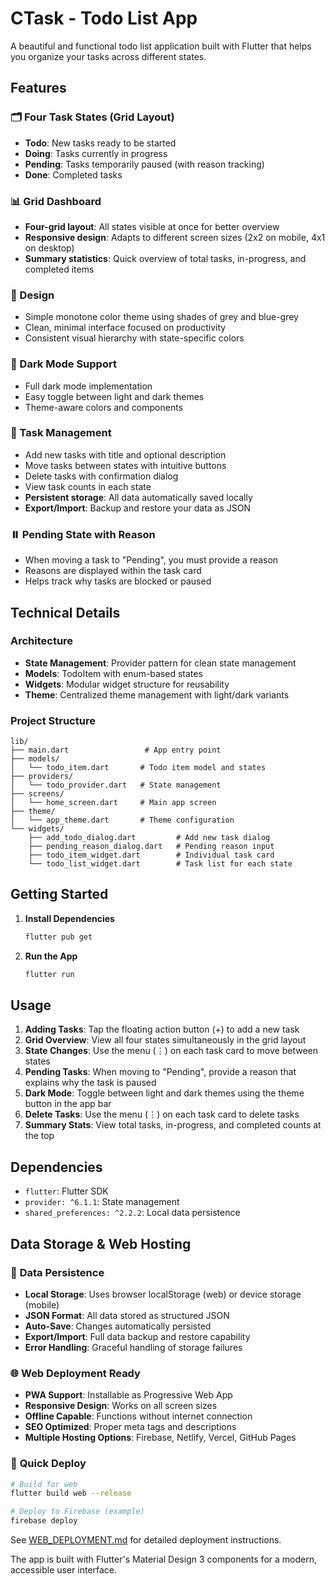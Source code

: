 # CTask - Todo List App

A beautiful and functional todo list application built with Flutter that helps you organize your tasks across different states.

## Features

### 🗂️ Four Task States (Grid Layout)
- **Todo**: New tasks ready to be started
- **Doing**: Tasks currently in progress  
- **Pending**: Tasks temporarily paused (with reason tracking)
- **Done**: Completed tasks

### 📊 Grid Dashboard
- **Four-grid layout**: All states visible at once for better overview
- **Responsive design**: Adapts to different screen sizes (2x2 on mobile, 4x1 on desktop)
- **Summary statistics**: Quick overview of total tasks, in-progress, and completed items

### 🎨 Design
- Simple monotone color theme using shades of grey and blue-grey
- Clean, minimal interface focused on productivity
- Consistent visual hierarchy with state-specific colors

### 🌙 Dark Mode Support
- Full dark mode implementation
- Easy toggle between light and dark themes
- Theme-aware colors and components

### 📝 Task Management
- Add new tasks with title and optional description
- Move tasks between states with intuitive buttons
- Delete tasks with confirmation dialog
- View task counts in each state
- **Persistent storage**: All data automatically saved locally
- **Export/Import**: Backup and restore your data as JSON

### ⏸️ Pending State with Reason
- When moving a task to "Pending", you must provide a reason
- Reasons are displayed within the task card
- Helps track why tasks are blocked or paused

## Technical Details

### Architecture
- **State Management**: Provider pattern for clean state management
- **Models**: TodoItem with enum-based states
- **Widgets**: Modular widget structure for reusability
- **Theme**: Centralized theme management with light/dark variants

### Project Structure
```
lib/
├── main.dart                 # App entry point
├── models/
│   └── todo_item.dart       # Todo item model and states
├── providers/
│   └── todo_provider.dart   # State management
├── screens/
│   └── home_screen.dart     # Main app screen
├── theme/
│   └── app_theme.dart       # Theme configuration
└── widgets/
    ├── add_todo_dialog.dart         # Add new task dialog
    ├── pending_reason_dialog.dart   # Pending reason input
    ├── todo_item_widget.dart        # Individual task card
    └── todo_list_widget.dart        # Task list for each state
```

## Getting Started

1. **Install Dependencies**
   ```bash
   flutter pub get
   ```

2. **Run the App**
   ```bash
   flutter run
   ```

## Usage

1. **Adding Tasks**: Tap the floating action button (+) to add a new task
2. **Grid Overview**: View all four states simultaneously in the grid layout
3. **State Changes**: Use the menu (⋮) on each task card to move between states
4. **Pending Tasks**: When moving to "Pending", provide a reason that explains why the task is paused
5. **Dark Mode**: Toggle between light and dark themes using the theme button in the app bar
6. **Delete Tasks**: Use the menu (⋮) on each task card to delete tasks
7. **Summary Stats**: View total tasks, in-progress, and completed counts at the top

## Dependencies

- `flutter`: Flutter SDK
- `provider: ^6.1.1`: State management
- `shared_preferences: ^2.2.2`: Local data persistence

## Data Storage & Web Hosting

### 💾 **Data Persistence**
- **Local Storage**: Uses browser localStorage (web) or device storage (mobile)
- **JSON Format**: All data stored as structured JSON
- **Auto-Save**: Changes automatically persisted
- **Export/Import**: Full data backup and restore capability
- **Error Handling**: Graceful handling of storage failures

### 🌐 **Web Deployment Ready**
- **PWA Support**: Installable as Progressive Web App
- **Responsive Design**: Works on all screen sizes
- **Offline Capable**: Functions without internet connection
- **SEO Optimized**: Proper meta tags and descriptions
- **Multiple Hosting Options**: Firebase, Netlify, Vercel, GitHub Pages

### 🚀 **Quick Deploy**
```bash
# Build for web
flutter build web --release

# Deploy to Firebase (example)
firebase deploy
```

See [WEB_DEPLOYMENT.md](WEB_DEPLOYMENT.md) for detailed deployment instructions.

The app is built with Flutter's Material Design 3 components for a modern, accessible user interface.
